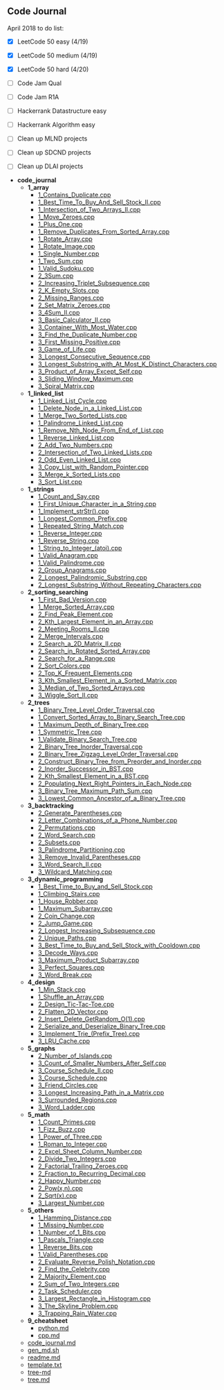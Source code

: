 ## Code Journal

April 2018 to do list:  
- [x] LeetCode 50 easy (4/19)  
- [x] LeetCode 50 medium (4/19)  
- [x] LeetCode 50 hard (4/20)  
- [ ] Code Jam Qual  
- [ ] Code Jam R1A  
- [ ] Hackerrank Datastructure easy  
- [ ] Hackerrank Algorithm easy  
- [ ] Clean up MLND projects  
- [ ] Clean up SDCND projects  
- [ ] Clean up DLAI projects  


- __code_journal__
  - __1_array__
    - [1_Contains_Duplicate.cpp](code_journal/1_array/1_Contains_Duplicate.cpp)
    - [1_Best_Time_To_Buy_And_Sell_Stock_II.cpp](code_journal/1_array/1_Best_Time_To_Buy_And_Sell_Stock_II.cpp)
    - [1_Intersection_of_Two_Arrays_II.cpp](code_journal/1_array/1_Intersection_of_Two_Arrays_II.cpp)
    - [1_Move_Zeroes.cpp](code_journal/1_array/1_Move_Zeroes.cpp)
    - [1_Plus_One.cpp](code_journal/1_array/1_Plus_One.cpp)
    - [1_Remove_Duplicates_From_Sorted_Array.cpp](code_journal/1_array/1_Remove_Duplicates_From_Sorted_Array.cpp)
    - [1_Rotate_Array.cpp](code_journal/1_array/1_Rotate_Array.cpp)
    - [1_Rotate_Image.cpp](code_journal/1_array/1_Rotate_Image.cpp)
    - [1_Single_Number.cpp](code_journal/1_array/1_Single_Number.cpp)
    - [1_Two_Sum.cpp](code_journal/1_array/1_Two_Sum.cpp)
    - [1_Valid_Sudoku.cpp](code_journal/1_array/1_Valid_Sudoku.cpp)
    - [2_3Sum.cpp](code_journal/1_array/2_3Sum.cpp)
    - [2_Increasing_Triplet_Subsequence.cpp](code_journal/1_array/2_Increasing_Triplet_Subsequence.cpp)
    - [2_K_Empty_Slots.cpp](code_journal/1_array/2_K_Empty_Slots.cpp)
    - [2_Missing_Ranges.cpp](code_journal/1_array/2_Missing_Ranges.cpp)
    - [2_Set_Matrix_Zeroes.cpp](code_journal/1_array/2_Set_Matrix_Zeroes.cpp)
    - [3_4Sum_II.cpp](code_journal/1_array/3_4Sum_II.cpp)
    - [3_Basic_Calculator_II.cpp](code_journal/1_array/3_Basic_Calculator_II.cpp)
    - [3_Container_With_Most_Water.cpp](code_journal/1_array/3_Container_With_Most_Water.cpp)
    - [3_Find_the_Duplicate_Number.cpp](code_journal/1_array/3_Find_the_Duplicate_Number.cpp)
    - [3_First_Missing_Positive.cpp](code_journal/1_array/3_First_Missing_Positive.cpp)
    - [3_Game_of_Life.cpp](code_journal/1_array/3_Game_of_Life.cpp)
    - [3_Longest_Consecutive_Sequence.cpp](code_journal/1_array/3_Longest_Consecutive_Sequence.cpp)
    - [3_Longest_Substring_with_At_Most_K_Distinct_Characters.cpp](code_journal/1_array/3_Longest_Substring_with_At_Most_K_Distinct_Characters.cpp)
    - [3_Product_of_Array_Except_Self.cpp](code_journal/1_array/3_Product_of_Array_Except_Self.cpp)
    - [3_Sliding_Window_Maximum.cpp](code_journal/1_array/3_Sliding_Window_Maximum.cpp)
    - [3_Spiral_Matrix.cpp](code_journal/1_array/3_Spiral_Matrix.cpp)
  - __1_linked_list__
    - [1_Linked_List_Cycle.cpp](code_journal/1_linked_list/1_Linked_List_Cycle.cpp)
    - [1_Delete_Node_in_a_Linked_List.cpp](code_journal/1_linked_list/1_Delete_Node_in_a_Linked_List.cpp)
    - [1_Merge_Two_Sorted_Lists.cpp](code_journal/1_linked_list/1_Merge_Two_Sorted_Lists.cpp)
    - [1_Palindrome_Linked_List.cpp](code_journal/1_linked_list/1_Palindrome_Linked_List.cpp)
    - [1_Remove_Nth_Node_From_End_of_List.cpp](code_journal/1_linked_list/1_Remove_Nth_Node_From_End_of_List.cpp)
    - [1_Reverse_Linked_List.cpp](code_journal/1_linked_list/1_Reverse_Linked_List.cpp)
    - [2_Add_Two_Numbers.cpp](code_journal/1_linked_list/2_Add_Two_Numbers.cpp)
    - [2_Intersection_of_Two_Linked_Lists.cpp](code_journal/1_linked_list/2_Intersection_of_Two_Linked_Lists.cpp)
    - [2_Odd_Even_Linked_List.cpp](code_journal/1_linked_list/2_Odd_Even_Linked_List.cpp)
    - [3_Copy_List_with_Random_Pointer.cpp](code_journal/1_linked_list/3_Copy_List_with_Random_Pointer.cpp)
    - [3_Merge_k_Sorted_Lists.cpp](code_journal/1_linked_list/3_Merge_k_Sorted_Lists.cpp)
    - [3_Sort_List.cpp](code_journal/1_linked_list/3_Sort_List.cpp)
  - __1_strings__
    - [1_Count_and_Say.cpp](code_journal/1_strings/1_Count_and_Say.cpp)
    - [1_First_Unique_Character_in_a_String.cpp](code_journal/1_strings/1_First_Unique_Character_in_a_String.cpp)
    - [1_Implement_strStr().cpp](code_journal/1_strings/1_Implement_strStr().cpp)
    - [1_Longest_Common_Prefix.cpp](code_journal/1_strings/1_Longest_Common_Prefix.cpp)
    - [1_Repeated_String_Match.cpp](code_journal/1_strings/1_Repeated_String_Match.cpp)
    - [1_Reverse_Integer.cpp](code_journal/1_strings/1_Reverse_Integer.cpp)
    - [1_Reverse_String.cpp](code_journal/1_strings/1_Reverse_String.cpp)
    - [1_String_to_Integer_(atoi).cpp](code_journal/1_strings/1_String_to_Integer_(atoi).cpp)
    - [1_Valid_Anagram.cpp](code_journal/1_strings/1_Valid_Anagram.cpp)
    - [1_Valid_Palindrome.cpp](code_journal/1_strings/1_Valid_Palindrome.cpp)
    - [2_Group_Anagrams.cpp](code_journal/1_strings/2_Group_Anagrams.cpp)
    - [2_Longest_Palindromic_Substring.cpp](code_journal/1_strings/2_Longest_Palindromic_Substring.cpp)
    - [2_Longest_Substring_Without_Repeating_Characters.cpp](code_journal/1_strings/2_Longest_Substring_Without_Repeating_Characters.cpp)
  - __2_sorting_searching__
    - [1_First_Bad_Version.cpp](code_journal/2_sorting_searching/1_First_Bad_Version.cpp)
    - [1_Merge_Sorted_Array.cpp](code_journal/2_sorting_searching/1_Merge_Sorted_Array.cpp)
    - [2_Find_Peak_Element.cpp](code_journal/2_sorting_searching/2_Find_Peak_Element.cpp)
    - [2_Kth_Largest_Element_in_an_Array.cpp](code_journal/2_sorting_searching/2_Kth_Largest_Element_in_an_Array.cpp)
    - [2_Meeting_Rooms_II.cpp](code_journal/2_sorting_searching/2_Meeting_Rooms_II.cpp)
    - [2_Merge_Intervals.cpp](code_journal/2_sorting_searching/2_Merge_Intervals.cpp)
    - [2_Search_a_2D_Matrix_II.cpp](code_journal/2_sorting_searching/2_Search_a_2D_Matrix_II.cpp)
    - [2_Search_in_Rotated_Sorted_Array.cpp](code_journal/2_sorting_searching/2_Search_in_Rotated_Sorted_Array.cpp)
    - [2_Search_for_a_Range.cpp](code_journal/2_sorting_searching/2_Search_for_a_Range.cpp)
    - [2_Sort_Colors.cpp](code_journal/2_sorting_searching/2_Sort_Colors.cpp)
    - [2_Top_K_Frequent_Elements.cpp](code_journal/2_sorting_searching/2_Top_K_Frequent_Elements.cpp)
    - [3_Kth_Smallest_Element_in_a_Sorted_Matrix.cpp](code_journal/2_sorting_searching/3_Kth_Smallest_Element_in_a_Sorted_Matrix.cpp)
    - [3_Median_of_Two_Sorted_Arrays.cpp](code_journal/2_sorting_searching/3_Median_of_Two_Sorted_Arrays.cpp)
    - [3_Wiggle_Sort_II.cpp](code_journal/2_sorting_searching/3_Wiggle_Sort_II.cpp)
  - __2_trees__
    - [1_Binary_Tree_Level_Order_Traversal.cpp](code_journal/2_trees/1_Binary_Tree_Level_Order_Traversal.cpp)
    - [1_Convert_Sorted_Array_to_Binary_Search_Tree.cpp](code_journal/2_trees/1_Convert_Sorted_Array_to_Binary_Search_Tree.cpp)
    - [1_Maximum_Depth_of_Binary_Tree.cpp](code_journal/2_trees/1_Maximum_Depth_of_Binary_Tree.cpp)
    - [1_Symmetric_Tree.cpp](code_journal/2_trees/1_Symmetric_Tree.cpp)
    - [1_Validate_Binary_Search_Tree.cpp](code_journal/2_trees/1_Validate_Binary_Search_Tree.cpp)
    - [2_Binary_Tree_Inorder_Traversal.cpp](code_journal/2_trees/2_Binary_Tree_Inorder_Traversal.cpp)
    - [2_Binary_Tree_Zigzag_Level_Order_Traversal.cpp](code_journal/2_trees/2_Binary_Tree_Zigzag_Level_Order_Traversal.cpp)
    - [2_Construct_Binary_Tree_from_Preorder_and_Inorder.cpp](code_journal/2_trees/2_Construct_Binary_Tree_from_Preorder_and_Inorder.cpp)
    - [2_Inorder_Successor_in_BST.cpp](code_journal/2_trees/2_Inorder_Successor_in_BST.cpp)
    - [2_Kth_Smallest_Element_in_a_BST.cpp](code_journal/2_trees/2_Kth_Smallest_Element_in_a_BST.cpp)
    - [2_Populating_Next_Right_Pointers_in_Each_Node.cpp](code_journal/2_trees/2_Populating_Next_Right_Pointers_in_Each_Node.cpp)
    - [3_Binary_Tree_Maximum_Path_Sum.cpp](code_journal/2_trees/3_Binary_Tree_Maximum_Path_Sum.cpp)
    - [3_Lowest_Common_Ancestor_of_a_Binary_Tree.cpp](code_journal/2_trees/3_Lowest_Common_Ancestor_of_a_Binary_Tree.cpp)
  - __3_backtracking__
    - [2_Generate_Parentheses.cpp](code_journal/3_backtracking/2_Generate_Parentheses.cpp)
    - [2_Letter_Combinations_of_a_Phone_Number.cpp](code_journal/3_backtracking/2_Letter_Combinations_of_a_Phone_Number.cpp)
    - [2_Permutations.cpp](code_journal/3_backtracking/2_Permutations.cpp)
    - [2_Word_Search.cpp](code_journal/3_backtracking/2_Word_Search.cpp)
    - [2_Subsets.cpp](code_journal/3_backtracking/2_Subsets.cpp)
    - [3_Palindrome_Partitioning.cpp](code_journal/3_backtracking/3_Palindrome_Partitioning.cpp)
    - [3_Remove_Invalid_Parentheses.cpp](code_journal/3_backtracking/3_Remove_Invalid_Parentheses.cpp)
    - [3_Word_Search_II.cpp](code_journal/3_backtracking/3_Word_Search_II.cpp)
    - [3_Wildcard_Matching.cpp](code_journal/3_backtracking/3_Wildcard_Matching.cpp)
  - __3_dynamic_programming__
    - [1_Best_Time_to_Buy_and_Sell_Stock.cpp](code_journal/3_dynamic_programming/1_Best_Time_to_Buy_and_Sell_Stock.cpp)
    - [1_Climbing_Stairs.cpp](code_journal/3_dynamic_programming/1_Climbing_Stairs.cpp)
    - [1_House_Robber.cpp](code_journal/3_dynamic_programming/1_House_Robber.cpp)
    - [1_Maximum_Subarray.cpp](code_journal/3_dynamic_programming/1_Maximum_Subarray.cpp)
    - [2_Coin_Change.cpp](code_journal/3_dynamic_programming/2_Coin_Change.cpp)
    - [2_Jump_Game.cpp](code_journal/3_dynamic_programming/2_Jump_Game.cpp)
    - [2_Longest_Increasing_Subsequence.cpp](code_journal/3_dynamic_programming/2_Longest_Increasing_Subsequence.cpp)
    - [2_Unique_Paths.cpp](code_journal/3_dynamic_programming/2_Unique_Paths.cpp)
    - [3_Best_Time_to_Buy_and_Sell_Stock_with_Cooldown.cpp](code_journal/3_dynamic_programming/3_Best_Time_to_Buy_and_Sell_Stock_with_Cooldown.cpp)
    - [3_Decode_Ways.cpp](code_journal/3_dynamic_programming/3_Decode_Ways.cpp)
    - [3_Maximum_Product_Subarray.cpp](code_journal/3_dynamic_programming/3_Maximum_Product_Subarray.cpp)
    - [3_Perfect_Squares.cpp](code_journal/3_dynamic_programming/3_Perfect_Squares.cpp)
    - [3_Word_Break.cpp](code_journal/3_dynamic_programming/3_Word_Break.cpp)
  - __4_design__
    - [1_Min_Stack.cpp](code_journal/4_design/1_Min_Stack.cpp)
    - [1_Shuffle_an_Array.cpp](code_journal/4_design/1_Shuffle_an_Array.cpp)
    - [2_Design_Tic-Tac-Toe.cpp](code_journal/4_design/2_Design_Tic-Tac-Toe.cpp)
    - [2_Flatten_2D_Vector.cpp](code_journal/4_design/2_Flatten_2D_Vector.cpp)
    - [2_Insert_Delete_GetRandom_O(1).cpp](code_journal/4_design/2_Insert_Delete_GetRandom_O(1).cpp)
    - [2_Serialize_and_Deserialize_Binary_Tree.cpp](code_journal/4_design/2_Serialize_and_Deserialize_Binary_Tree.cpp)
    - [3_Implement_Trie_(Prefix_Tree).cpp](code_journal/4_design/3_Implement_Trie_(Prefix_Tree).cpp)
    - [3_LRU_Cache.cpp](code_journal/4_design/3_LRU_Cache.cpp)
  - __5_graphs__
    - [2_Number_of_Islands.cpp](code_journal/5_graphs/2_Number_of_Islands.cpp)
    - [3_Count_of_Smaller_Numbers_After_Self.cpp](code_journal/5_graphs/3_Count_of_Smaller_Numbers_After_Self.cpp)
    - [3_Course_Schedule_II.cpp](code_journal/5_graphs/3_Course_Schedule_II.cpp)
    - [3_Course_Schedule.cpp](code_journal/5_graphs/3_Course_Schedule.cpp)
    - [3_Friend_Circles.cpp](code_journal/5_graphs/3_Friend_Circles.cpp)
    - [3_Longest_Increasing_Path_in_a_Matrix.cpp](code_journal/5_graphs/3_Longest_Increasing_Path_in_a_Matrix.cpp)
    - [3_Surrounded_Regions.cpp](code_journal/5_graphs/3_Surrounded_Regions.cpp)
    - [3_Word_Ladder.cpp](code_journal/5_graphs/3_Word_Ladder.cpp)
  - __5_math__
    - [1_Count_Primes.cpp](code_journal/5_math/1_Count_Primes.cpp)
    - [1_Fizz_Buzz.cpp](code_journal/5_math/1_Fizz_Buzz.cpp)
    - [1_Power_of_Three.cpp](code_journal/5_math/1_Power_of_Three.cpp)
    - [1_Roman_to_Integer.cpp](code_journal/5_math/1_Roman_to_Integer.cpp)
    - [2_Excel_Sheet_Column_Number.cpp](code_journal/5_math/2_Excel_Sheet_Column_Number.cpp)
    - [2_Divide_Two_Integers.cpp](code_journal/5_math/2_Divide_Two_Integers.cpp)
    - [2_Factorial_Trailing_Zeroes.cpp](code_journal/5_math/2_Factorial_Trailing_Zeroes.cpp)
    - [2_Fraction_to_Recurring_Decimal.cpp](code_journal/5_math/2_Fraction_to_Recurring_Decimal.cpp)
    - [2_Happy_Number.cpp](code_journal/5_math/2_Happy_Number.cpp)
    - [2_Pow(x,n).cpp](code_journal/5_math/2_Pow(x,n).cpp)
    - [2_Sqrt(x).cpp](code_journal/5_math/2_Sqrt(x).cpp)
    - [3_Largest_Number.cpp](code_journal/5_math/3_Largest_Number.cpp)
  - __5_others__
    - [1_Hamming_Distance.cpp](code_journal/5_others/1_Hamming_Distance.cpp)
    - [1_Missing_Number.cpp](code_journal/5_others/1_Missing_Number.cpp)
    - [1_Number_of_1_Bits.cpp](code_journal/5_others/1_Number_of_1_Bits.cpp)
    - [1_Pascals_Triangle.cpp](code_journal/5_others/1_Pascals_Triangle.cpp)
    - [1_Reverse_Bits.cpp](code_journal/5_others/1_Reverse_Bits.cpp)
    - [1_Valid_Parentheses.cpp](code_journal/5_others/1_Valid_Parentheses.cpp)
    - [2_Evaluate_Reverse_Polish_Notation.cpp](code_journal/5_others/2_Evaluate_Reverse_Polish_Notation.cpp)
    - [2_Find_the_Celebrity.cpp](code_journal/5_others/2_Find_the_Celebrity.cpp)
    - [2_Majority_Element.cpp](code_journal/5_others/2_Majority_Element.cpp)
    - [2_Sum_of_Two_Integers.cpp](code_journal/5_others/2_Sum_of_Two_Integers.cpp)
    - [2_Task_Scheduler.cpp](code_journal/5_others/2_Task_Scheduler.cpp)
    - [3_Largest_Rectangle_in_Histogram.cpp](code_journal/5_others/3_Largest_Rectangle_in_Histogram.cpp)
    - [3_The_Skyline_Problem.cpp](code_journal/5_others/3_The_Skyline_Problem.cpp)
    - [3_Trapping_Rain_Water.cpp](code_journal/5_others/3_Trapping_Rain_Water.cpp)
  - __9_cheatsheet__
    - [python.md](code_journal/9_cheatsheet/python.md)
    - [cpp.md](code_journal/9_cheatsheet/cpp.md)
  - [code_journal.md](code_journal/code_journal.md)
  - [gen_md.sh](code_journal/gen_md.sh)
  - [readme.md](code_journal/readme.md)
  - [template.txt](code_journal/template.txt)
  - [tree-md](code_journal/tree-md)
  - [tree.md](code_journal/tree.md)


